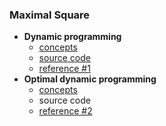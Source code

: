 ### Maximal Square

- **Dynamic programming**
    - [concepts](dynamic.md)
    - [source code](dynamic.py)
    - [reference #1](https://www.youtube.com/watch?v=RElcqtFYTm0) 
- **Optimal dynamic programming** 
    - [concepts](images/dynamic2.png)
    - source code 
    - [reference #2](https://www.youtube.com/watch?v=-FgseNO-6Gk) 

